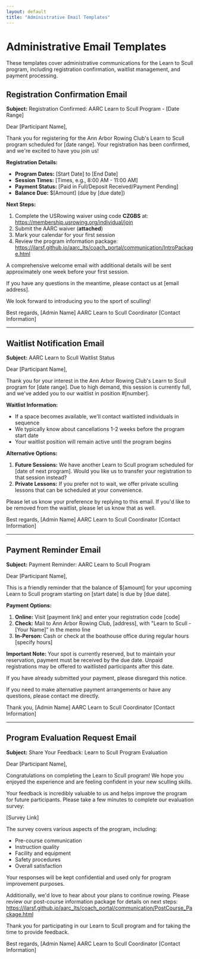 ```yaml
---
layout: default
title: "Administrative Email Templates"
---
```


# Administrative Email Templates

These templates cover administrative communications for the Learn to Scull program, including registration confirmation, waitlist management, and payment processing.

## Registration Confirmation Email

**Subject:** Registration Confirmed: AARC Learn to Scull Program - [Date Range]

Dear [Participant Name],

Thank you for registering for the Ann Arbor Rowing Club's Learn to Scull program scheduled for [date range]. Your registration has been confirmed, and we're excited to have you join us!

**Registration Details:**
- **Program Dates:** [Start Date] to [End Date]
- **Session Times:** [Times, e.g., 8:00 AM - 11:00 AM]
- **Payment Status:** [Paid in Full/Deposit Received/Payment Pending]
- **Balance Due:** $[Amount] (due by [due date])

**Next Steps:**
1. Complete the USRowing waiver using code **CZGBS** at: https://membership.usrowing.org/individual/join
2. Submit the AARC waiver (**attached**)
3. Mark your calendar for your first session
4. Review the program information package: https://ilarsf.github.io/aarc_lts/coach_portal/communication/IntroPackage.html

A comprehensive welcome email with additional details will be sent approximately one week before your first session.

If you have any questions in the meantime, please contact us at [email address].

We look forward to introducing you to the sport of sculling!

Best regards,
[Admin Name]
AARC Learn to Scull Coordinator
[Contact Information]

---

## Waitlist Notification Email

**Subject:** AARC Learn to Scull Waitlist Status

Dear [Participant Name],

Thank you for your interest in the Ann Arbor Rowing Club's Learn to Scull program for [date range]. Due to high demand, this session is currently full, and we've added you to our waitlist in position #[number].

**Waitlist Information:**
- If a space becomes available, we'll contact waitlisted individuals in sequence
- We typically know about cancellations 1-2 weeks before the program start date
- Your waitlist position will remain active until the program begins

**Alternative Options:**
1. **Future Sessions:** We have another Learn to Scull program scheduled for [date of next program]. Would you like us to transfer your registration to that session instead?
2. **Private Lessons:** If you prefer not to wait, we offer private sculling lessons that can be scheduled at your convenience.

Please let us know your preference by replying to this email. If you'd like to be removed from the waitlist, please let us know that as well.

Best regards,
[Admin Name]
AARC Learn to Scull Coordinator
[Contact Information]

---

## Payment Reminder Email

**Subject:** Payment Reminder: AARC Learn to Scull Program

Dear [Participant Name],

This is a friendly reminder that the balance of $[amount] for your upcoming Learn to Scull program starting on [start date] is due by [due date].

**Payment Options:**
1. **Online:** Visit [payment link] and enter your registration code [code]
2. **Check:** Mail to Ann Arbor Rowing Club, [address], with "Learn to Scull - [Your Name]" in the memo line
3. **In-Person:** Cash or check at the boathouse office during regular hours [specify hours]

**Important Note:** Your spot is currently reserved, but to maintain your reservation, payment must be received by the due date. Unpaid registrations may be offered to waitlisted participants after this date.

If you have already submitted your payment, please disregard this notice.

If you need to make alternative payment arrangements or have any questions, please contact me directly.

Thank you,
[Admin Name]
AARC Learn to Scull Coordinator
[Contact Information]

---

## Program Evaluation Request Email

**Subject:** Share Your Feedback: Learn to Scull Program Evaluation

Dear [Participant Name],

Congratulations on completing the Learn to Scull program! We hope you enjoyed the experience and are feeling confident in your new sculling skills.

Your feedback is incredibly valuable to us and helps improve the program for future participants. Please take a few minutes to complete our evaluation survey:

[Survey Link]

The survey covers various aspects of the program, including:
- Pre-course communication
- Instruction quality
- Facility and equipment
- Safety procedures
- Overall satisfaction

Your responses will be kept confidential and used only for program improvement purposes.

Additionally, we'd love to hear about your plans to continue rowing. Please review our post-course information package for details on next steps: https://ilarsf.github.io/aarc_lts/coach_portal/communication/PostCourse_Package.html

Thank you for participating in our Learn to Scull program and for taking the time to provide feedback.

Best regards,
[Admin Name]
AARC Learn to Scull Coordinator
[Contact Information]
